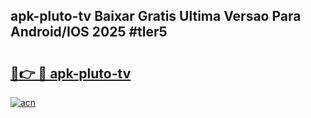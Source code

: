 ## apk-pluto-tv Baixar Gratis Ultima Versao Para Android/IOS 2025 #tler5

# <h2><a href="https://ainizakaria.my?title=apk-pluto-tv&ref=20M">🔗👉 🔴 apk-pluto-tv</a></h2>

[![acn](https://github.com/user-attachments/assets/0f9c940e-d8b0-45ae-aac7-cd30a18b3e1c)](https://ainizakaria.my?title=apk-pluto-tv&ref=20M)

